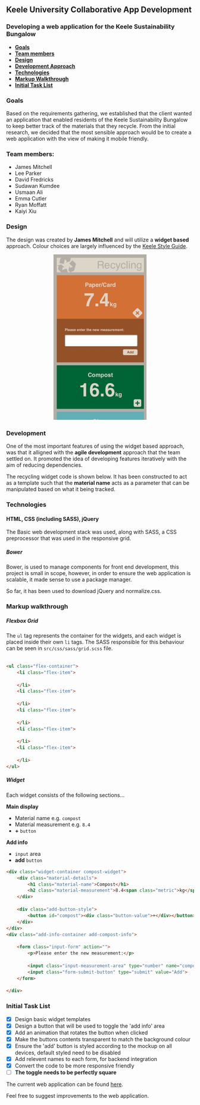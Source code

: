 ## Keele University Collaborative App Development

### Developing a web application for the Keele Sustainability Bungalow

- [**Goals**](#goals)
- [**Team members**](#team-members)
- [**Design**](#design)
- [**Development Approach**](#development)
- [**Technologies**](#technologies)
- [**Markup Walkthrough**](#markup-walkthrough)
- [**Initial Task List**](#initial-task-list)

### Goals

Based on the requirements gathering, we established that the client wanted an application that enabled residents of the Keele Sustainability Bungalow to keep better track of the materials that they recycle. From the initial research, we decided that the most sensible approach would be to create a web application with the view of making it mobile friendly.

### Team members:

 * James Mitchell
 * Lee Parker
 * David Fredricks
 * Sudawan Kumdee
 * Usmaan Ali
 * Emma Cutler
 * Ryan Moffatt
 * Kaiyi Xiu

### Design

The design was created by **James Mitchell** and will utilize a **widget based** approach. Colour choices are largely influenced by the [Keele Style Guide](https://www.keele.ac.uk/brand/).

<p align="center">
     <img src="mockup/recycling-widget.jpg" width="250"/>
</p>


### Development

One of the most important features of using the widget based approach, was that it alligned with the **agile development** approach that the team settled on. It promoted the idea of developing features iteratively with the aim of reducing dependencies.

The recycling widget code is shown below. It has been constructed to act as a template such that the **material name** acts as a parameter that can be manipulated based on what it being tracked.

### Technologies

#### HTML, CSS (including SASS), jQuery

The Basic web development stack was used, along with SASS, a CSS preprocessor that was used in the responsive grid.

##### Bower

Bower, is used to manage components for front end development, this project is small in scope, however, in order to ensure the web application is scalable, it made sense to use a package manager.

So far, it has been used to download jQuery and normalize.css.

### Markup walkthrough

##### Flexbox Grid

The `ul` tag represents the container for the widgets, and each widget is placed inside their own `li` tags. The SASS responsible for this behaviour can be seen in `src/css/sass/grid.scss` file.

``` html

<ul class="flex-container">
    <li class="flex-item">

    </li>
    <li class="flex-item">

    </li>
    <li class="flex-item">

    </li>
    <li class="flex-item">

    </li>
    <li class="flex-item">

    </li>
</ul>
```

##### Widget

Each widget consists of the following sections...

**Main display**

* Material name e.g. `compost`
* Material measurement e.g. `8.4`
* **+** `button`

**Add info**

* `input` area
* **add** `button`

``` html
<div class="widget-container compost-widget">
    <div class="material-details">
        <h1 class="material-name">Compost</h1>
        <h2 class="material-measurement">8.4<span class="metric">kg</span></h2>
    </div>

    <div class="add-button-style">
        <button id="compost"><div class="button-value">+</div></button>
    </div>
</div>
<div class="add-info-container add-compost-info">

    <form class="input-form" action="">
        <p>Please enter the new measurement:</p>

        <input class="input-measurement-area" type="number" name="compost-input">
        <input class="form-submit-button" type="submit" value="Add">
    </form>

</div>
```

### Initial Task List

- [x] Design basic widget templates
- [x] Design a button that will be used to toggle the 'add info' area
- [x] Add an animation that rotates the button when clicked
- [x] Make the buttons contents transparent to match the background colour
- [x] Ensure the 'add' button is styled according to the mockup on all devices, default styled need to be disabled
- [x] Add relevent names to each form, for backend integration
- [x] Convert the code to be more responsive friendly
- [ ] **The toggle needs to be perfectly square**

The current web application can be found [here](https://usyyy.github.io/).

Feel free to suggest improvements to the web application.
